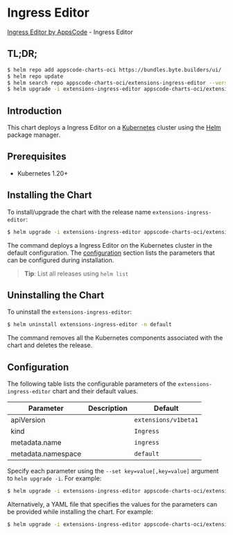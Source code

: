 # Ingress Editor

[Ingress Editor by AppsCode](https://byte.builders) - Ingress Editor

## TL;DR;

```bash
$ helm repo add appscode-charts-oci https://bundles.byte.builders/ui/
$ helm repo update
$ helm search repo appscode-charts-oci/extensions-ingress-editor --version=v0.5.0
$ helm upgrade -i extensions-ingress-editor appscode-charts-oci/extensions-ingress-editor -n default --create-namespace --version=v0.5.0
```

## Introduction

This chart deploys a Ingress Editor on a [Kubernetes](http://kubernetes.io) cluster using the [Helm](https://helm.sh) package manager.

## Prerequisites

- Kubernetes 1.20+

## Installing the Chart

To install/upgrade the chart with the release name `extensions-ingress-editor`:

```bash
$ helm upgrade -i extensions-ingress-editor appscode-charts-oci/extensions-ingress-editor -n default --create-namespace --version=v0.5.0
```

The command deploys a Ingress Editor on the Kubernetes cluster in the default configuration. The [configuration](#configuration) section lists the parameters that can be configured during installation.

> **Tip**: List all releases using `helm list`

## Uninstalling the Chart

To uninstall the `extensions-ingress-editor`:

```bash
$ helm uninstall extensions-ingress-editor -n default
```

The command removes all the Kubernetes components associated with the chart and deletes the release.

## Configuration

The following table lists the configurable parameters of the `extensions-ingress-editor` chart and their default values.

|     Parameter      | Description |             Default             |
|--------------------|-------------|---------------------------------|
| apiVersion         |             | <code>extensions/v1beta1</code> |
| kind               |             | <code>Ingress</code>            |
| metadata.name      |             | <code>ingress</code>            |
| metadata.namespace |             | <code>default</code>            |


Specify each parameter using the `--set key=value[,key=value]` argument to `helm upgrade -i`. For example:

```bash
$ helm upgrade -i extensions-ingress-editor appscode-charts-oci/extensions-ingress-editor -n default --create-namespace --version=v0.5.0 --set apiVersion=extensions/v1beta1
```

Alternatively, a YAML file that specifies the values for the parameters can be provided while
installing the chart. For example:

```bash
$ helm upgrade -i extensions-ingress-editor appscode-charts-oci/extensions-ingress-editor -n default --create-namespace --version=v0.5.0 --values values.yaml
```
